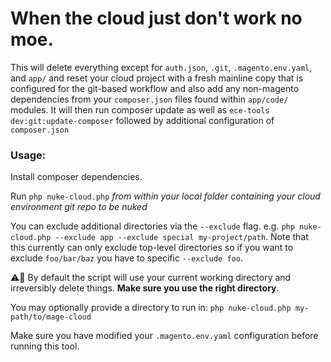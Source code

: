 When the cloud just don't work no moe.
=====

This will delete everything except for `auth.json`, `.git`, `.magento.env.yaml`, and `app/` and reset your cloud project with a fresh mainline copy that is configured for the git-based workflow and also add any non-magento dependencies from your `composer.json` files found within `app/code/` modules. It will then run composer update as well as `ece-tools dev:git:update-composer` followed by additional configuration of `composer.json` 

### Usage:

Install composer dependencies.

Run `php nuke-cloud.php` _from within your local folder containing your cloud environment git repo to be nuked_

You can exclude additional directories via the `--exclude` flag. e.g. `php nuke-cloud.php --exclude app --exclude special my-project/path`. Note that this currently can only exclude top-level directories so if you want to exclude `foo/bar/baz` you have to specific `--exclude foo`.

⚠️🚨 By default the script will use your current working directory and irreversibly delete things. **Make sure you use the right directory**. 

You may optionally provide a directory to run in: `php nuke-cloud.php my-path/to/mage-cloud`

Make sure you have modified your `.magento.env.yaml` configuration before running this tool.